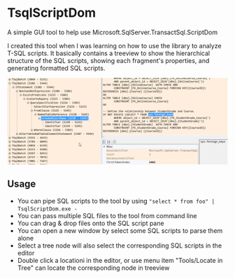 # TsqlScriptDom
A simple GUI tool to help use Microsoft.SqlServer.TransactSql.ScriptDom

I created this tool when I was learning on how to use the library to analyze T-SQL scripts. It basically contains a treeview to show the hierarchical structure of the SQL scripts, showing each fragment's properties, and generating formatted SQL scripts.

![](misc/screenshot1.png)

## Usage
 * You can pipe SQL scripts to the tool by using `"select * from foo" | TsqlScriptDom.exe -`
 * You can pass multiple SQL files to the tool from command line
 * You can drag & drop files onto the SQL script pane
 * You can open a new window by select some SQL scripts to parse them alone
 * Select a tree node will also select the corresponding SQL scripts in the editor
 * Double click a locationi in the editor, or use menu item "Tools/Locate in Tree" can locate the corresponding node in treeview
